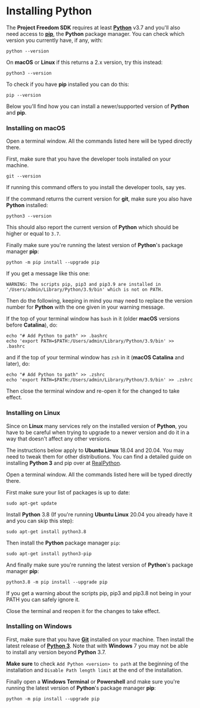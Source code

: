 # Installing Python

The **Project Freedom SDK** requires at least [**Python**](https://python.org) v3.7 and you'll also need access to [**pip**](https://pypi.org/project/pip/), the **Python** package manager. You can check which version you currently have, if any, with:

```
python --version
```

On **macOS** or **Linux** if this returns a 2.x version, try this instead:

```
python3 --version
```

To check if you have **pip** installed you can do this:

```
pip --version
```

Below you'll find how you can install a newer/supported version of **Python** and **pip**.

### Installing on macOS

Open a terminal window. All the commands listed here will be typed directly there.

First, make sure that you have the developer tools installed on your machine.

```
git --version
```

If running this command offers to you install the developer tools, say yes.

If the command returns the current version for **git**, make sure you also have **Python** installed:

```
python3 --version
```

This should also report the current version of **Python** which should be higher or equal to `3.7`.

Finally make sure you're running the latest version of **Python**'s package manager **pip**:

```
python -m pip install --upgrade pip
```

If you get a message like this one:

```
WARNING: The scripts pip, pip3 and pip3.9 are installed in '/Users/admin/Library/Python/3.9/bin' which is not on PATH.
```

Then do the following, keeping in mind you may need to replace the version number for **Python** with the one given in your warning message.

If the top of your terminal window has `bash` in it (older **macOS** versions before **Catalina**), do:

```
echo "# Add Python to path" >> .bashrc
echo 'export PATH=$PATH:/Users/admin/Library/Python/3.9/bin' >> .bashrc
```

and if the top of your terminal window has `zsh` in it (**macOS Catalina** and later), do:

```
echo "# Add Python to path" >> .zshrc
echo 'export PATH=$PATH:/Users/admin/Library/Python/3.9/bin' >> .zshrc
```

Then close the terminal window and re-open it for the changed to take effect.

### Installing on Linux

Since on **Linux** many services rely on the installed version of **Python**, you have to be careful when trying to upgrade to a newer version and do it in a way that doesn't affect any other versions.

The instructions below apply to **Ubuntu Linux** 18.04 and 20.04. You may need to tweak them for other distributions. You can find a detailed guide on installing **Python 3** and pip over at [RealPython](https://realpython.com/installing-python/).

Open a terminal window. All the commands listed here will be typed directly there.

First make sure your list of packages is up to date:

```
sudo apt-get update
```

Install **Python** 3.8 (If you're running **Ubuntu Linux** 20.04 you already have it and you can skip this step):

```
sudo apt-get install python3.8
```

Then install the **Python** package manager `pip`:

```
sudo apt-get install python3-pip
```

And finally make sure you're running the latest version of **Python**'s package manager **pip**:

```
python3.8 -m pip install --upgrade pip
```

If you get a warning about the scripts pip, pip3 and pip3.8 not being in your PATH you can safely ignore it.

Close the terminal and reopen it for the changes to take effect.

### Installing on Windows

First, make sure that you have [**Git**](https://git-scm.com/download/win) installed on your machine. Then install the latest release of [**Python 3**](https://www.python.org/downloads/windows/). Note that with **Windows** 7 you may not be able to install any version beyond **Python** 3.7.

**Make sure** to check `Add Python <version> to path` at the beginning of the installation and `Disable Path length limit` at the end of the installation.

Finally open a **Windows Terminal** or **Powershell** and make sure you're running the latest version of **Python**'s package manager **pip**:

```
python -m pip install --upgrade pip
```
